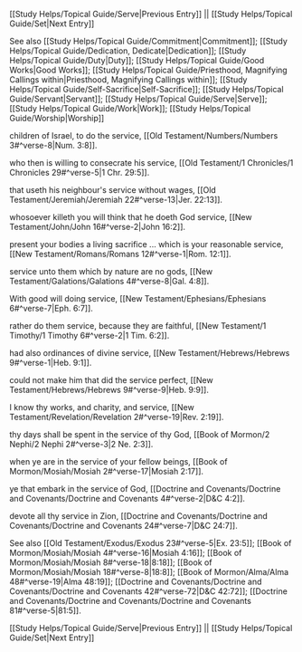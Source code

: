 [[Study Helps/Topical Guide/Serve|Previous Entry]]  ||  [[Study Helps/Topical Guide/Set|Next Entry]]

 See also [[Study Helps/Topical Guide/Commitment|Commitment]]; [[Study Helps/Topical Guide/Dedication, Dedicate|Dedication]]; [[Study Helps/Topical Guide/Duty|Duty]]; [[Study Helps/Topical Guide/Good Works|Good Works]]; [[Study Helps/Topical Guide/Priesthood, Magnifying Callings within|Priesthood, Magnifying Callings within]]; [[Study Helps/Topical Guide/Self-Sacrifice|Self-Sacrifice]]; [[Study Helps/Topical Guide/Servant|Servant]]; [[Study Helps/Topical Guide/Serve|Serve]]; [[Study Helps/Topical Guide/Work|Work]]; [[Study Helps/Topical Guide/Worship|Worship]]

 children of Israel, to do the service, [[Old Testament/Numbers/Numbers 3#^verse-8|Num. 3:8]].

 who then is willing to consecrate his service, [[Old Testament/1 Chronicles/1 Chronicles 29#^verse-5|1 Chr. 29:5]].

 that useth his neighbour's service without wages, [[Old Testament/Jeremiah/Jeremiah 22#^verse-13|Jer. 22:13]].

 whosoever killeth you will think that he doeth God service, [[New Testament/John/John 16#^verse-2|John 16:2]].

 present your bodies a living sacrifice ... which is your reasonable service, [[New Testament/Romans/Romans 12#^verse-1|Rom. 12:1]].

 service unto them which by nature are no gods, [[New Testament/Galations/Galations 4#^verse-8|Gal. 4:8]].

 With good will doing service, [[New Testament/Ephesians/Ephesians 6#^verse-7|Eph. 6:7]].

 rather do them service, because they are faithful, [[New Testament/1 Timothy/1 Timothy 6#^verse-2|1 Tim. 6:2]].

 had also ordinances of divine service, [[New Testament/Hebrews/Hebrews 9#^verse-1|Heb. 9:1]].

 could not make him that did the service perfect, [[New Testament/Hebrews/Hebrews 9#^verse-9|Heb. 9:9]].

 I know thy works, and charity, and service, [[New Testament/Revelation/Revelation 2#^verse-19|Rev. 2:19]].

 thy days shall be spent in the service of thy God, [[Book of Mormon/2 Nephi/2 Nephi 2#^verse-3|2 Ne. 2:3]].

 when ye are in the service of your fellow beings, [[Book of Mormon/Mosiah/Mosiah 2#^verse-17|Mosiah 2:17]].

 ye that embark in the service of God, [[Doctrine and Covenants/Doctrine and Covenants/Doctrine and Covenants 4#^verse-2|D&C 4:2]].

 devote all thy service in Zion, [[Doctrine and Covenants/Doctrine and Covenants/Doctrine and Covenants 24#^verse-7|D&C 24:7]].

 See also [[Old Testament/Exodus/Exodus 23#^verse-5|Ex. 23:5]]; [[Book of Mormon/Mosiah/Mosiah 4#^verse-16|Mosiah 4:16]]; [[Book of Mormon/Mosiah/Mosiah 8#^verse-18|8:18]]; [[Book of Mormon/Mosiah/Mosiah 18#^verse-8|18:8]]; [[Book of Mormon/Alma/Alma 48#^verse-19|Alma 48:19]]; [[Doctrine and Covenants/Doctrine and Covenants/Doctrine and Covenants 42#^verse-72|D&C 42:72]]; [[Doctrine and Covenants/Doctrine and Covenants/Doctrine and Covenants 81#^verse-5|81:5]].

[[Study Helps/Topical Guide/Serve|Previous Entry]]  ||  [[Study Helps/Topical Guide/Set|Next Entry]]